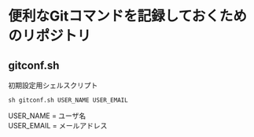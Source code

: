 # 便利なGitコマンドを記録しておくためのリポジトリ
## gitconf.sh
初期設定用シェルスクリプト  

`sh gitconf.sh USER_NAME USER_EMAIL`

USER_NAME  = ユーザ名  
USER_EMAIL = メールアドレス  

